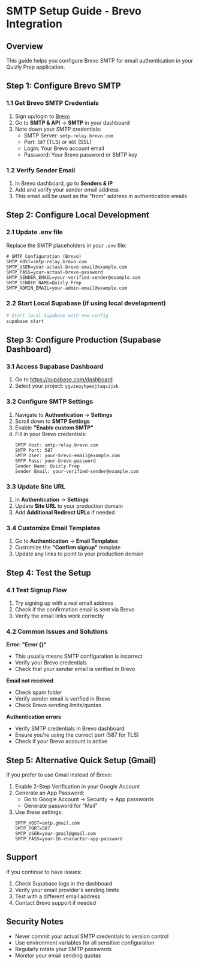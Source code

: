 # SMTP Setup Guide - Brevo Integration

## Overview
This guide helps you configure Brevo SMTP for email authentication in your Quizly Prep application.

## Step 1: Configure Brevo SMTP

### 1.1 Get Brevo SMTP Credentials
1. Sign up/login to [Brevo](https://www.brevo.com)
2. Go to **SMTP & API** → **SMTP** in your dashboard
3. Note down your SMTP credentials:
   - SMTP Server: `smtp-relay.brevo.com`
   - Port: `587` (TLS) or `465` (SSL)
   - Login: Your Brevo account email
   - Password: Your Brevo password or SMTP key

### 1.2 Verify Sender Email
1. In Brevo dashboard, go to **Senders & IP**
2. Add and verify your sender email address
3. This email will be used as the "from" address in authentication emails

## Step 2: Configure Local Development

### 2.1 Update .env file
Replace the SMTP placeholders in your `.env` file:

```env
# SMTP Configuration (Brevo)
SMTP_HOST=smtp-relay.brevo.com
SMTP_USER=your-actual-brevo-email@example.com
SMTP_PASS=your-actual-brevo-password
SMTP_SENDER_EMAIL=your-verified-sender@example.com
SMTP_SENDER_NAME=Quizly Prep
SMTP_ADMIN_EMAIL=your-admin-email@example.com
```

### 2.2 Start Local Supabase (if using local development)
```bash
# Start local Supabase with new config
supabase start
```

## Step 3: Configure Production (Supabase Dashboard)

### 3.1 Access Supabase Dashboard
1. Go to https://supabase.com/dashboard
2. Select your project: `ygvzeoyhpesjtaqxijsk`

### 3.2 Configure SMTP Settings
1. Navigate to **Authentication** → **Settings**
2. Scroll down to **SMTP Settings**
3. Enable **"Enable custom SMTP"**
4. Fill in your Brevo credentials:
   ```
   SMTP Host: smtp-relay.brevo.com
   SMTP Port: 587
   SMTP User: your-brevo-email@example.com
   SMTP Pass: your-brevo-password
   Sender Name: Quizly Prep
   Sender Email: your-verified-sender@example.com
   ```

### 3.3 Update Site URL
1. In **Authentication** → **Settings**
2. Update **Site URL** to your production domain
3. Add **Additional Redirect URLs** if needed

### 3.4 Customize Email Templates
1. Go to **Authentication** → **Email Templates**
2. Customize the **"Confirm signup"** template
3. Update any links to point to your production domain

## Step 4: Test the Setup

### 4.1 Test Signup Flow
1. Try signing up with a real email address
2. Check if the confirmation email is sent via Brevo
3. Verify the email links work correctly

### 4.2 Common Issues and Solutions

**Error: "Error {}"**
- This usually means SMTP configuration is incorrect
- Verify your Brevo credentials
- Check that your sender email is verified in Brevo

**Email not received**
- Check spam folder
- Verify sender email is verified in Brevo
- Check Brevo sending limits/quotas

**Authentication errors**
- Verify SMTP credentials in Brevo dashboard
- Ensure you're using the correct port (587 for TLS)
- Check if your Brevo account is active

## Step 5: Alternative Quick Setup (Gmail)

If you prefer to use Gmail instead of Brevo:

1. Enable 2-Step Verification in your Google Account
2. Generate an App Password:
   - Go to Google Account → Security → App passwords
   - Generate password for "Mail"
3. Use these settings:
   ```
   SMTP_HOST=smtp.gmail.com
   SMTP_PORT=587
   SMTP_USER=your-gmail@gmail.com
   SMTP_PASS=your-16-character-app-password
   ```

## Support

If you continue to have issues:
1. Check Supabase logs in the dashboard
2. Verify your email provider's sending limits
3. Test with a different email address
4. Contact Brevo support if needed

## Security Notes

- Never commit your actual SMTP credentials to version control
- Use environment variables for all sensitive configuration
- Regularly rotate your SMTP passwords
- Monitor your email sending quotas
